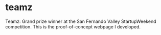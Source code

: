 teamz
=====

Teamz: Grand prize winner at the San Fernando Valley StartupWeekend competition. This is the proof-of-concept webpage I developed.

